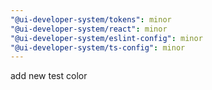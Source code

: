 ```yaml
---
"@ui-developer-system/tokens": minor
"@ui-developer-system/react": minor
"@ui-developer-system/eslint-config": minor
"@ui-developer-system/ts-config": minor
---
```


add new test color
